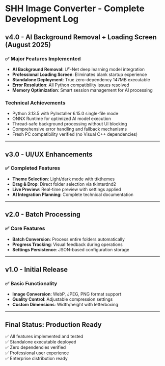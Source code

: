 # SHH Image Converter - Complete Development Log

## v4.0 - AI Background Removal + Loading Screen (August 2025)

### ✅ **Major Features Implemented**
- **AI Background Removal**: U²-Net deep learning model integration
- **Professional Loading Screen**: Eliminates blank startup experience
- **Standalone Deployment**: True zero-dependency 147MB executable
- **Error Resolution**: All Python compatibility issues resolved
- **Memory Optimization**: Smart session management for AI processing

### **Technical Achievements**
- Python 3.13.5 with PyInstaller 6.15.0 single-file mode
- ONNX Runtime for optimized AI model execution
- Thread-safe background processing without UI blocking
- Comprehensive error handling and fallback mechanisms
- Fresh PC compatibility verified (no Visual C++ dependencies)

---

## v3.0 - UI/UX Enhancements

### ✅ **Completed Features**
- **Theme Selection**: Light/dark mode with ttkthemes
- **Drag & Drop**: Direct folder selection via tkinterdnd2
- **Live Preview**: Real-time preview with settings applied
- **AI Integration Planning**: Complete technical documentation

---

## v2.0 - Batch Processing

### ✅ **Core Features**
- **Batch Conversion**: Process entire folders automatically
- **Progress Tracking**: Visual feedback during operations
- **Settings Persistence**: JSON-based configuration storage

---

## v1.0 - Initial Release

### ✅ **Basic Functionality**
- **Image Conversion**: WebP, JPEG, PNG format support
- **Quality Control**: Adjustable compression settings
- **Custom Dimensions**: Width/height with letterboxing

---

## **Final Status: Production Ready**
✅ All features implemented and tested  
✅ Standalone executable deployed  
✅ Zero dependencies verified  
✅ Professional user experience  
✅ Enterprise distribution ready
